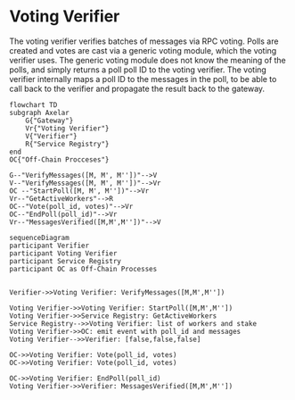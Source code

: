 # Voting Verifier

The voting verifier verifies batches of messages via RPC voting. Polls are created and votes are cast via a generic voting module,
which the voting verifier uses. The generic voting module does not know the meaning of the polls, and simply returns a poll
poll ID to the voting verifier. The voting verifier internally maps
a poll ID to the messages in the poll, to be able to call back to
the verifier and propagate the result back to the gateway.



```mermaid
flowchart TD
subgraph Axelar
    G{"Gateway"}
    Vr{"Voting Verifier"}
    V{"Verifier"}
    R{"Service Registry"}
end
OC{"Off-Chain Procceses"}

G--"VerifyMessages([M, M', M''])"-->V
V--"VerifyMessages([M, M', M''])"-->Vr
OC --"StartPoll([M, M', M''])"-->Vr
Vr--"GetActiveWorkers"-->R
OC--"Vote(poll_id, votes)"-->Vr
OC--"EndPoll(poll_id)"-->Vr
Vr--"MessagesVerified([M,M',M''])"-->V

```

```mermaid
sequenceDiagram
participant Verifier
participant Voting Verifier
participant Service Registry
participant OC as Off-Chain Processes


Verifier->>Voting Verifier: VerifyMessages([M,M',M''])

Voting Verifier->>Voting Verifier: StartPoll([M,M',M''])
Voting Verifier->>Service Registry: GetActiveWorkers
Service Registry-->>Voting Verifier: list of workers and stake
Voting Verifier->>OC: emit event with poll_id and messages
Voting Verifier-->>Verifier: [false,false,false]

OC->>Voting Verifier: Vote(poll_id, votes)
OC->>Voting Verifier: Vote(poll_id, votes)

OC->>Voting Verifier: EndPoll(poll_id)
Voting Verifier->>Verifier: MessagesVerified([M,M',M''])


```
